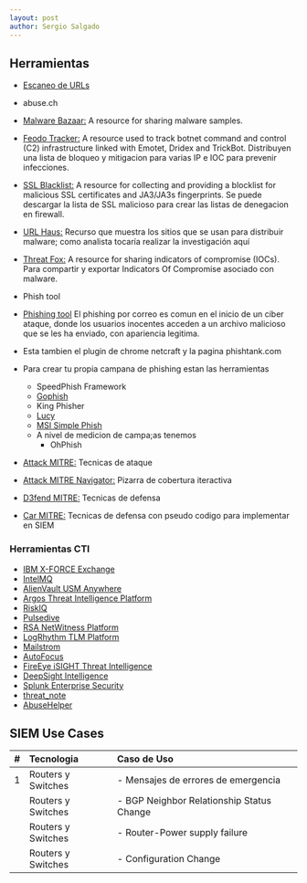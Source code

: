 ```yaml
---
layout: post
author: Sergio Salgado
---
```


## [](#header-2)Herramientas
* <a href="https://urlscan.io">Escaneo de URLs</a>

* abuse.ch 
- <a href="https://bazaar.abuse.ch/">Malware Bazaar:</a>  A resource for sharing malware samples.

- <a href="https://feodotracker.abuse.ch/">Feodo Tracker:</a> A resource used to track botnet command and control (C2) infrastructure linked with Emotet, Dridex and TrickBot. Distribuyen una lista de bloqueo y mitigacion para varias IP e IOC para prevenir infecciones.

- <a href="https://sslbl.abuse.ch/">SSL Blacklist:</a> A resource for collecting and providing a blocklist for malicious SSL certificates and JA3/JA3s fingerprints. Se puede descargar la lista de SSL malicioso para crear las listas de denegacion en firewall.

- <a href="https://urlhaus.abuse.ch/">URL Haus:</a> Recurso que muestra los sitios que se usan para distribuir malware; como analista tocaría realizar la investigación aquí

- <a href="https://threatfox.abuse.ch/">Threat Fox:</a>  A resource for sharing indicators of compromise (IOCs). Para compartir y exportar Indicators Of Compromise asociado con malware.

* Phish tool
- <a href="https://www.phishtool.com/">Phishing tool</a>
El phishing por correo es comun en el inicio de un ciber ataque, donde los usuarios inocentes acceden a un archivo malicioso que se les ha enviado, con apariencia legitima.

- Esta tambien el plugin de chrome netcraft y la pagina phishtank.com

- Para crear tu propia campana de phishing estan las herramientas
    - SpeedPhish Framework
    - <a href="https://getgophish.com">Gophish</a>
    - King Phisher
    - <a href="https://www.lucysecurity.com">Lucy</a>
    - <a href="https://microsolved.com/">MSI Simple Phish</a>
    - A nivel de medicion de campa;as tenemos
        - OhPhish
- <a href="https://attack.mitre.org/">Attack MITRE:</a>
Tecnicas de ataque

- <a href="https://mitre-attack.github.io/attack-navigator/">Attack MITRE Navigator:</a>
Pizarra de cobertura iteractiva

- <a href="https://d3fend.mitre.org/">D3fend MITRE:</a>
Tecnicas de defensa

- <a href="https://car.mitre.org/">Car MITRE:</a>
Tecnicas de defensa con pseudo codigo para implementar en SIEM

### [](#header-3)Herramientas CTI
- <a href="https://exchange.xforce.ibmcloud.com/">IBM X-FORCE Exchange</a>
- <a href="https://emisa.europa.eu">IntelMQ</a>
- <a href="https://www.alienvault.com">AlienVault USM Anywhere</a>
- <a href="https://www.cyberint.com">Argos Threat Intelligence Platform</a>
- <a href="https://www.riskiq.com">RiskIQ</a>
- <a href="https://pulsedive.com">Pulsedive</a>
- <a href="https://www.rsa.com">RSA NetWitness Platform</a>
- <a href="https://logrhythm.com">LogRhythm TLM Platform</a>
- <a href="https://github.com">Mailstrom</a>
- <a href="https://www.paloaltonetworks.com">AutoFocus</a>
- <a href="https://www.fireeye.com">FireEye iSIGHT Threat Intelligence</a>
- <a href="https://www.symantec.com">DeepSight Intelligence</a>
- <a href="https://dev.splunk.com">Splunk Enterprise Security</a>
- <a href="https://github.com">threat_note</a>
- <a href="https://github.com">AbuseHelper</a>

## [](#header-2)SIEM Use Cases
| #  |        Tecnologia      |            Caso de Uso                             |
|:---|:-----------------------|:---------------------------------------------------|
| 1  | Routers y Switches     | - Mensajes de errores de emergencia                |
|    | Routers y Switches     | - BGP Neighbor Relationship Status Change          |
|    | Routers y Switches     | - Router-Power supply failure                      |
|    | Routers y Switches     | - Configuration Change                             |
